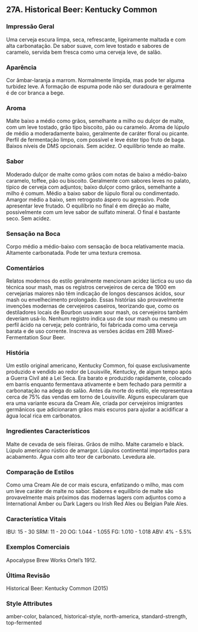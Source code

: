 ## 27A. Historical Beer: Kentucky Common

### Impressão Geral

Uma cerveja escura limpa, seca, refrescante, ligeiramente maltada e com alta carbonatação. De sabor suave, com leve tostado e sabores de caramelo, servida bem fresca como uma cerveja leve, de salão.

### Aparência

Cor âmbar-laranja a marrom. Normalmente límpida, mas pode ter alguma turbidez leve. A formação de espuma pode não ser duradoura e geralmente é de cor branca a bege.

### Aroma

Malte baixo a médio como grãos, semelhante a milho ou dulçor de malte, com um leve tostado, grão tipo biscoito, pão ou caramelo. Aroma de lúpulo de médio a moderadamente baixo, geralmente de caráter floral ou picante. Perfil de fermentação limpo, com possível e leve éster tipo fruto de baga. Baixos níveis de DMS opcionais. Sem acidez. O equilíbrio tende ao malte.

### Sabor

Moderado dulçor de malte como grãos com notas de baixo a médio-baixo caramelo, toffee, pão ou biscoito. Geralmente com sabores leves no palato, típico de cerveja com adjuntos; baixo dulçor como grãos, semelhante a milho é comum. Médio a baixo sabor de lúpulo floral ou condimentado. Amargor médio a baixo, sem retrogosto áspero ou agressivo. Pode apresentar leve frutado. O equilíbrio no final é em direção ao malte, possivelmente com um leve sabor de sulfato mineral. O final é bastante seco. Sem acidez.

### Sensação na Boca

Corpo médio a médio-baixo com sensação de boca relativamente macia. Altamente carbonatada. Pode ter uma textura cremosa.

### Comentários

Relatos modernos do estilo geralmente mencionam acidez láctica ou uso da técnica sour mash, mas os registros cervejeiros de cerca de 1900 em cervejarias maiores não têm indicação de longos descansos ácidos, sour mash ou envelhecimento prolongado. Essas histórias são provavelmente invenções modernas de cervejeiros caseiros, teorizando que, como os destiladores locais de Bourbon usavam sour mash, os cervejeiros também deveriam usá-lo. Nenhum registro indica uso de sour mash ou mesmo um perfil ácido na cerveja; pelo contrário, foi fabricada como uma cerveja barata e de uso corrente. Inscreva as versões ácidas em 28B Mixed-Fermentation Sour Beer.

### História

Um estilo original americano, Kentucky Common, foi quase exclusivamente produzido e vendido ao redor de Louisville, Kentucky, de algum tempo após a Guerra Civil até a Lei Seca. Era barato e produzido rapidamente, colocado em barris enquanto fermentava ativamente e bem fechado para permitir a carbonatação na adega do salão. Antes da morte do estilo, ele representava cerca de 75% das vendas em torno de Louisville. Alguns especularam que era uma variante escura da Cream Ale, criada por cervejeiros imigrantes germânicos que adicionaram grãos mais escuros para ajudar a acidificar a água local rica em carbonatos.

### Ingredientes Característicos

Malte de cevada de seis fileiras. Grãos de milho. Malte caramelo e black. Lúpulo americano rústico de amargor. Lúpulos continental importados para acabamento. Água com alto teor de carbonato. Levedura ale.

### Comparação de Estilos

Como uma Cream Ale de cor mais escura, enfatizando o milho, mas com um leve caráter de malte no sabor. Sabores e equilíbrio de malte são provavelmente mais próximos das modernas lagers com adjuntos como a International Amber ou Dark Lagers ou  Irish Red Ales ou Belgian Pale Ales.

### Característica Vitais

IBU: 15 - 30
SRM: 11 - 20
OG: 1.044 - 1.055
FG: 1.010 - 1.018
ABV: 4% - 5.5%

### Exemplos Comerciais

Apocalypse Brew Works Ortel’s 1912.

### Última Revisão

Historical Beer: Kentucky Common (2015)

### Style Attributes

amber-color, balanced, historical-style, north-america, standard-strength, top-fermented

